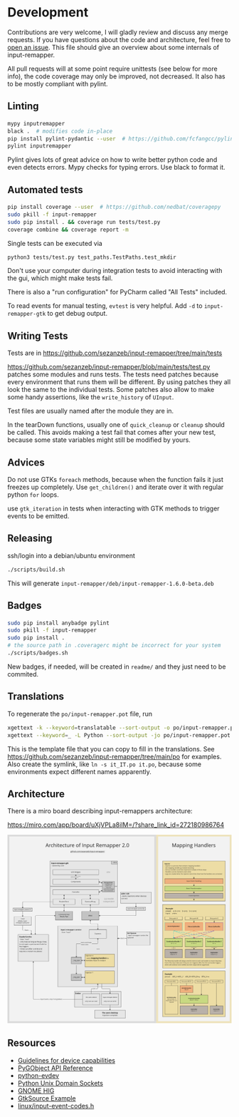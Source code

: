 # Development

Contributions are very welcome, I will gladly review and discuss any merge
requests. If you have questions about the code and architecture, feel free
to [open an issue](https://github.com/sezanzeb/input-remapper/issues). This
file should give an overview about some internals of input-remapper.

All pull requests will at some point require unittests (see below for more
info), the code coverage may only be improved, not decreased. It also has to
be mostly compliant with pylint.

## Linting

```bash
mypy inputremapper
black .  # modifies code in-place
pip install pylint-pydantic --user  # https://github.com/fcfangcc/pylint-pydantic
pylint inputremapper
```

Pylint gives lots of great advice on how to write better python code and even
detects errors. Mypy checks for typing errors. Use black to format it.

## Automated tests

```bash
pip install coverage --user  # https://github.com/nedbat/coveragepy
sudo pkill -f input-remapper
sudo pip install . && coverage run tests/test.py
coverage combine && coverage report -m
```

Single tests can be executed via

```bash
python3 tests/test.py test_paths.TestPaths.test_mkdir
```

Don't use your computer during integration tests to avoid interacting
with the gui, which might make tests fail.

There is also a "run configuration" for PyCharm called "All Tests" included.

To read events for manual testing, `evtest` is very helpful. Add `-d` to
`input-remapper-gtk` to get debug output.

## Writing Tests

Tests are in https://github.com/sezanzeb/input-remapper/tree/main/tests

https://github.com/sezanzeb/input-remapper/blob/main/tests/test.py patches some modules and runs tests. The tests need
patches because every environment that runs them will be different. By using patches they all look the same to the
individual tests. Some patches also allow to make some handy assertions, like the `write_history` of `UInput`.

Test files are usually named after the module they are in.

In the tearDown functions, usually one of `quick_cleanup` or `cleanup` should be called. This avoids making a test
fail that comes after your new test, because some state variables might still be modified by yours.

## Advices

Do not use GTKs `foreach` methods, because when the function fails it just freezes up completely.
Use `get_children()` and iterate over it with regular python `for` loops.

use `gtk_iteration` in tests when interacting with GTK methods to trigger events to be emitted.

## Releasing

ssh/login into a debian/ubuntu environment

```bash
./scripts/build.sh
```

This will generate `input-remapper/deb/input-remapper-1.6.0-beta.deb`

## Badges

```bash
sudo pip install anybadge pylint
sudo pkill -f input-remapper
sudo pip install .
# the source path in .coveragerc might be incorrect for your system
./scripts/badges.sh
```

New badges, if needed, will be created in `readme/` and they
just need to be commited.

## Translations

To regenerate the `po/input-remapper.pot` file, run

```bash
xgettext -k --keyword=translatable --sort-output -o po/input-remapper.pot data/input-remapper.glade
xgettext --keyword=_ -L Python --sort-output -jo po/input-remapper.pot inputremapper/configs/mapping.py inputremapper/gui/*.py inputremapper/gui/components/*.py
```

This is the template file that you can copy to fill in the translations.
See https://github.com/sezanzeb/input-remapper/tree/main/po for examples.
Also create the symlink, like `ln -s it_IT.po it.po`, because some environments
expect different names apparently.

## Architecture

There is a miro board describing input-remappers architecture:

https://miro.com/app/board/uXjVPLa8ilM=/?share_link_id=272180986764

![architecture.png](./architecture.png)

## Resources

- [Guidelines for device capabilities](https://www.kernel.org/doc/Documentation/input/event-codes.txt)
- [PyGObject API Reference](https://lazka.github.io/pgi-docs/)
- [python-evdev](https://python-evdev.readthedocs.io/en/stable/)
- [Python Unix Domain Sockets](https://pymotw.com/2/socket/uds.html)
- [GNOME HIG](https://developer.gnome.org/hig/stable/)
- [GtkSource Example](https://github.com/wolfthefallen/py-GtkSourceCompletion-example)
- [linux/input-event-codes.h](https://github.com/torvalds/linux/blob/master/include/uapi/linux/input-event-codes.h)
